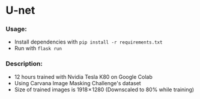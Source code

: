 # U-net

### Usage:
* Install dependencies with `pip install -r requirements.txt`
* Run with `flask run`

### Description:
* 12 hours trained with Nvidia Tesla K80 on Google Colab
* Using Carvana Image Masking Challenge's dataset
* Size of trained images is 1918 × 1280 (Downscaled to 80% while training)
